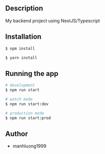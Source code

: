 
## Description

My backend project using NestJS/Typescript

## Installation

```bash
$ npm install

$ yarn install
```

## Running the app

```bash
# development
$ npm run start

# watch mode
$ npm run start:dev

# production mode
$ npm run start:prod
```
## Author

- manhluong1999

